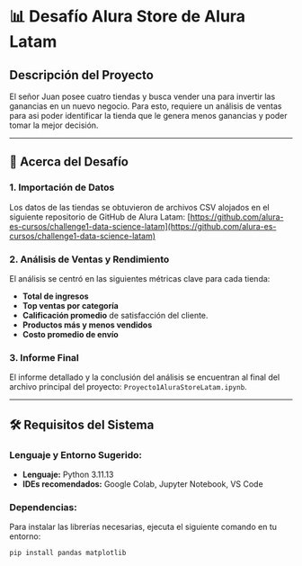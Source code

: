 # 📊 Desafío Alura Store de Alura Latam

## Descripción del Proyecto

El señor Juan posee cuatro tiendas y busca vender una para invertir las ganancias en un nuevo negocio. Para esto, requiere un análisis de ventas para asi poder identificar la tienda que le genera menos ganancias y poder tomar la mejor decisión.

---

## 🚀 Acerca del Desafío

### 1. **Importación de Datos**

Los datos de las tiendas se obtuvieron de archivos CSV alojados en el siguiente repositorio de GitHub de Alura Latam:
[https://github.com/alura-es-cursos/challenge1-data-science-latam](https://github.com/alura-es-cursos/challenge1-data-science-latam)

### 2. **Análisis de Ventas y Rendimiento**

El análisis se centró en las siguientes métricas clave para cada tienda:

* **Total de ingresos**
* **Top ventas por categoría**
* **Calificación promedio** de satisfacción del cliente.
* **Productos más y menos vendidos** 
* **Costo promedio de envío**

### 3. **Informe Final**

El informe detallado y la conclusión del análisis se encuentran al final del archivo principal del proyecto: `Proyecto1AluraStoreLatam.ipynb`.

---

## 🛠️ Requisitos del Sistema

### Lenguaje y Entorno Sugerido:

* **Lenguaje:** Python 3.11.13
* **IDEs recomendados:** Google Colab, Jupyter Notebook, VS Code

### Dependencias:

Para instalar las librerías necesarias, ejecuta el siguiente comando en tu entorno:

```bash
pip install pandas matplotlib
